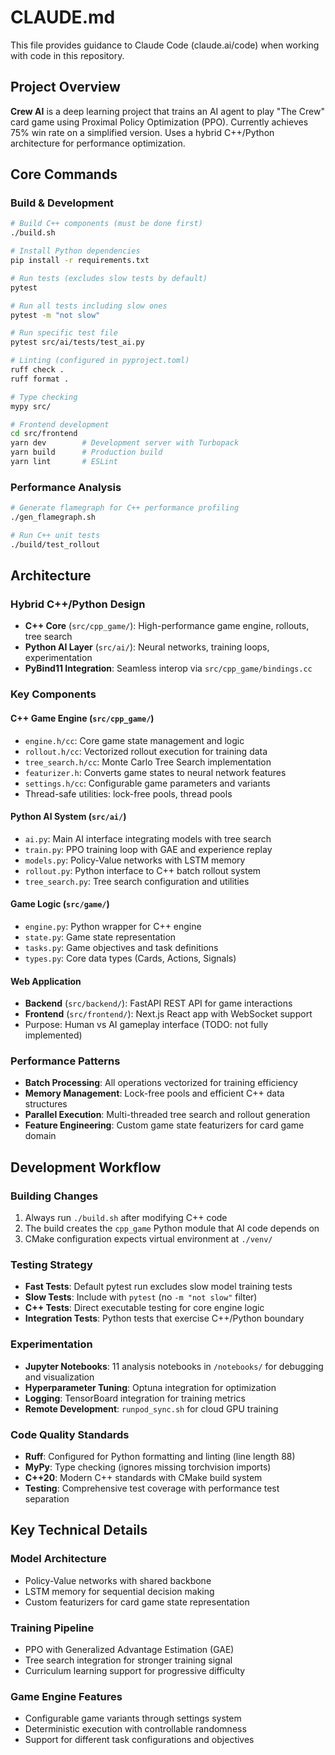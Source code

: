 # CLAUDE.md

This file provides guidance to Claude Code (claude.ai/code) when working with code in this repository.

## Project Overview

**Crew AI** is a deep learning project that trains an AI agent to play "The Crew" card game using Proximal Policy Optimization (PPO). Currently achieves 75% win rate on a simplified version. Uses a hybrid C++/Python architecture for performance optimization.

## Core Commands

### Build & Development

```bash
# Build C++ components (must be done first)
./build.sh

# Install Python dependencies
pip install -r requirements.txt

# Run tests (excludes slow tests by default)
pytest

# Run all tests including slow ones
pytest -m "not slow"

# Run specific test file
pytest src/ai/tests/test_ai.py

# Linting (configured in pyproject.toml)
ruff check .
ruff format .

# Type checking
mypy src/

# Frontend development
cd src/frontend
yarn dev        # Development server with Turbopack
yarn build      # Production build
yarn lint       # ESLint
```

### Performance Analysis

```bash
# Generate flamegraph for C++ performance profiling
./gen_flamegraph.sh

# Run C++ unit tests
./build/test_rollout
```

## Architecture

### Hybrid C++/Python Design

- **C++ Core** (`src/cpp_game/`): High-performance game engine, rollouts, tree search
- **Python AI Layer** (`src/ai/`): Neural networks, training loops, experimentation
- **PyBind11 Integration**: Seamless interop via `src/cpp_game/bindings.cc`

### Key Components

#### C++ Game Engine (`src/cpp_game/`)

- `engine.h/cc`: Core game state management and logic
- `rollout.h/cc`: Vectorized rollout execution for training data
- `tree_search.h/cc`: Monte Carlo Tree Search implementation
- `featurizer.h`: Converts game states to neural network features
- `settings.h/cc`: Configurable game parameters and variants
- Thread-safe utilities: lock-free pools, thread pools

#### Python AI System (`src/ai/`)

- `ai.py`: Main AI interface integrating models with tree search
- `train.py`: PPO training loop with GAE and experience replay
- `models.py`: Policy-Value networks with LSTM memory
- `rollout.py`: Python interface to C++ batch rollout system
- `tree_search.py`: Tree search configuration and utilities

#### Game Logic (`src/game/`)

- `engine.py`: Python wrapper for C++ engine
- `state.py`: Game state representation
- `tasks.py`: Game objectives and task definitions
- `types.py`: Core data types (Cards, Actions, Signals)

#### Web Application

- **Backend** (`src/backend/`): FastAPI REST API for game interactions
- **Frontend** (`src/frontend/`): Next.js React app with WebSocket support
- Purpose: Human vs AI gameplay interface (TODO: not fully implemented)

### Performance Patterns

- **Batch Processing**: All operations vectorized for training efficiency
- **Memory Management**: Lock-free pools and efficient C++ data structures
- **Parallel Execution**: Multi-threaded tree search and rollout generation
- **Feature Engineering**: Custom game state featurizers for card game domain

## Development Workflow

### Building Changes

1. Always run `./build.sh` after modifying C++ code
2. The build creates the `cpp_game` Python module that AI code depends on
3. CMake configuration expects virtual environment at `./venv/`

### Testing Strategy

- **Fast Tests**: Default pytest run excludes slow model training tests
- **Slow Tests**: Include with `pytest` (no `-m "not slow"` filter)
- **C++ Tests**: Direct executable testing for core engine logic
- **Integration Tests**: Python tests that exercise C++/Python boundary

### Experimentation

- **Jupyter Notebooks**: 11 analysis notebooks in `/notebooks/` for debugging and visualization
- **Hyperparameter Tuning**: Optuna integration for optimization
- **Logging**: TensorBoard integration for training metrics
- **Remote Development**: `runpod_sync.sh` for cloud GPU training

### Code Quality Standards

- **Ruff**: Configured for Python formatting and linting (line length 88)
- **MyPy**: Type checking (ignores missing torchvision imports)
- **C++20**: Modern C++ standards with CMake build system
- **Testing**: Comprehensive test coverage with performance test separation

## Key Technical Details

### Model Architecture

- Policy-Value networks with shared backbone
- LSTM memory for sequential decision making
- Custom featurizers for card game state representation

### Training Pipeline

- PPO with Generalized Advantage Estimation (GAE)
- Tree search integration for stronger training signal
- Curriculum learning support for progressive difficulty

### Game Engine Features

- Configurable game variants through settings system
- Deterministic execution with controllable randomness
- Support for different task configurations and objectives
